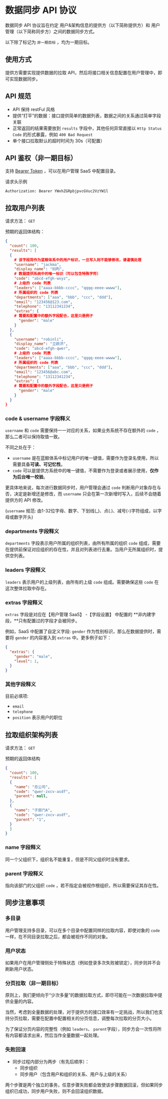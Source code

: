 # 数据同步 API 协议

数据同步 API 协议旨在约定 用户&架构信息的提供方（以下简称提供方）和 用户管理（以下简称同步方）之间的数据同步方式。

以下除了标记为 `非一期目标` ，均为一期目标。

## 使用方式

提供方需要实现提供数据的拉取 API，然后将接口相关信息配置在用户管理中，即可实现数据同步。

## API 规范

- API 保持 restFul 风格
- 提供“打平”的数据：接口提供简单的数据列表，数据之间的关系通过简单字段关联
- 正常返回的结果需要放到 `results` 字段中，其他任何异常直接以 `Http Status Code` 的形式暴露，例如 `400 Bad Request`
- 单个接口拉取默认的超时时间为 30s（可配置）

## API 鉴权（非一期目标）

支持 [Bearer Token](https://tools.ietf.org/html/rfc6750) ，可以在用户管理 SaaS 中配置目录。

请求头示例

```
Authorization: Bearer YWxhZGRpbjpvcGVuc2VzYW1l
```

## 拉取用户列表

请求方法： `GET`

预期的返回体结构：

```json
{
  "count": 100,
  "results": [
  {
    # 该字段将作为蓝鲸体系中的用户标识，一旦写入则不能够修改，请谨慎处理
    "username": "jackma",
    "display_name": "码昀",
    # 数据提供系统中的唯一标识（可以包含特殊字符）
    "code": "abcd-efgh-wxyz",
    # 上级的 code 列表
    "leaders": ["aaaa-bbbb-cccc", "qqqq-eeee-wwww"],
    # 所属组织的 code 列表
    "departments": ["aaa", "bbb", "ccc", "ddd"],
    "email": "123456@123.com",
    "telephone": "13112341234",
    "extras": {
    # 需要和配置中的额外字段配合，这里只是例子
      "gender": "male"
    }
  },
  {
    "username": "robinli",
    "display_name": "立颜洪",
    "code": "abcd-efgh-qwer",
    # 上级的 code 列表
    "leaders": ["aaaa-bbbb-cccc", "qqqq-eeee-wwww"],
    # 所属组织的 code 列表
    "departments": ["aaa", "bbb", "ccc", "ddd"],
    "email": "123456@abc.com",
    "telephone": "13112341234",
    "extras": {
    # 需要和配置中的额外字段配合，这里只是例子
      "gender": "male"
    }
  }
}
```

### code & username 字段释义

`username` 和 `code` 需要保持一一对应的关系，如果业务系统不存在额外的 `code` ，那么二者可以保持取值一致。

不同之处在于：

- `username` 是在蓝鲸体系中标记用户的唯一键值，需要作为登录名使用，所以需要具备**可读、可记忆性**。
- `code` 可以是提供方系统中的唯一键值，不需要作为登录或者展示使用，**仅作为后台唯一校验**。

更具体地来说，每次进行数据同步时，用户管理会通过 `code` 判断用户对象存在与否，决定是新增还是修改，而 `username` 只会在第一次新增时写入，后续不会随着提供方的 API 修改。

(`username` 规范: 由1-32位字母、数字、下划线(_)、点(.)、减号(-)字符组成，以字母或数字开头)

### departments 字段释义

`departments` 字段表示用户所属的组织列表，由所有所属的组织 `code` 组成，需要在提供前保证对应组织的存在性，并且对列表进行去重。当用户无所属组织时，提供空列表。

### leaders 字段释义

`leaders` 表示用户的上级列表，由所有的上级 `code` 组成。需要确保这些 `code` 在这次整体拉取中存在。

### extras 字段释义

`extras` 字段是对应在【用户管理 SaaS】 -【字段设置】 中配置的 **非内建字段，**只有配置过的字段才会被同步。

例如，SaaS 中配置了自定义字段: `gender` 作为性别标识，那么在数据提供时，需要将 `gender` 的内容塞入到 `extras` 中。更多例子如下：

```json
{
  "extras": {
    "gender": "male",
    "level": 1,
  }
}
```

### 其他字段释义

目前必填项:

- `email`
- `telephone`
- `position` 表示用户的职位

## 拉取组织架构列表

请求方法： `GET`

预期的返回体结构

```json
{
  "count": 100,
  "results": [
  {
    "name": "总公司",
    "code": "qwer-zxcv-asdf",
    "parent": null,
  },
  {
    "name": "子部门A",
    "code": "qwer-zxcv-asdf",
    "parent": "1",
  }
  ]
}
```

### name 字段释义

同一个父组织下，组织名不能重复，但是不同父组织时没有要求。

### parent 字段释义

指向该部门的父组织 `code` ，若不指定会被视作根组织，所以需要保证其存在性。

## 同步注意事项

### 多目录

用户管理支持多目录，可以在多个目录中配置同样的拉取内容，即使对象的 `code` 一样，在不同目录拉取之后，都会被视作不同的对象。

### 用户状态

如果用户在用户管理侧处于特殊状态（例如登录多次失败被锁定），同步则并不会刷新用户状态。

### 分页拉取（非一期目标）

原则上，我们更倾向于“少次多量”的数据拉取方式，即尽可能在一次数据拉取中提供全量的内容。

当然，考虑到全量数据的处理，对于提供方的接口效率有一定挑战，所以我们也支持分页拉取，需要在配置中配置相关的分页信息，调整每次拉取的分页大小。

为了保证分页内容的完整性（例如 `leaders`、 `parent`字段），同步方会一次性将所有内容都请求出来，然后当作全量数据一起处理。

### 失败回滚

- 同步过程内部分为两步（有先后顺序）：
    - 同步组织
    - 同步用户（包含用户和组织的关系、用户与上级的关系）

两个步骤是两个独立的事务，任意步骤失败都会致使该步骤数据回滚，但如果同步组织已成功，同步用户失败，则不会回滚组织数据。

